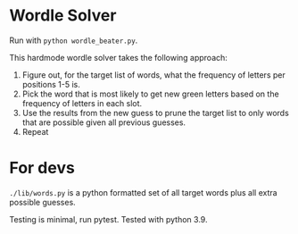 # Wordle Solver

Run with `python wordle_beater.py`.

This hardmode wordle solver takes the following approach:

1. Figure out, for the target list of words, what the frequency of letters per positions 1-5 is.
2. Pick the word that is most likely to get new green letters based on the frequency of letters in each slot.
3. Use the results from the new guess to prune the target list to only words that are possible given all previous guesses.
4. Repeat

# For devs

`./lib/words.py` is a python formatted set of all target words plus all extra possible guesses.

Testing is minimal, run pytest. Tested with python 3.9.